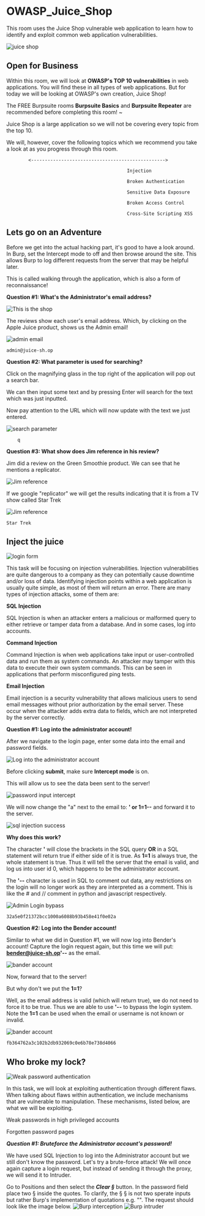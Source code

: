 # OWASP_Juice_Shop

This room uses the Juice Shop vulnerable web application to learn how to identify and exploit common web application vulnerabilities.

![juice shop](/juiceshop.png)

## Open for Business

Within this room, we will look at **OWASP's TOP 10 vulnerabilities** in web applications. You will find these in all types of web applications. But for today we will be looking at OWASP's own creation, Juice Shop!


The FREE Burpsuite rooms **Burpsuite Basics**  and **Burpsuite Repeater**  are recommended before completing this room!
~

Juice Shop is a large application so we will not be covering every topic from the top 10.

We will, however, cover the following topics which we recommend you take a look at as you progress through this room.

            <------------------------------------------------->

                                                Injection

                                                Broken Authentication

                                                Sensitive Data Exposure

                                                Broken Access Control

                                                Cross-Site Scripting XSS

## Lets go on an Adventure

Before we get into the actual hacking part, it's good to have a look around. In Burp, set the Intercept mode to off and then browse around the site. This allows Burp to log different requests from the server that may be helpful later.

This is called walking through the application, which is also a form of reconnaissance!

**Question #1: What's the Administrator's email address?**

![This is the shop](/owaspadventure.png)

The reviews show each user's email address. Which, by clicking on the Apple Juice product, shows us the Admin email!

![admin email](/owaspadmin.png)

    admin@juice-sh.op

**Question #2: What parameter is used for searching?**

Click on the magnifying glass in the top right of the application will pop out a search bar.

We can then input some text and by pressing Enter will search for the text which was just inputted.

Now pay attention to the URL which will now update with the text we just entered.

![search parameter](/q_parameter.png)

        q

**Question #3: What show does Jim reference in his review?**

Jim did a review on the Green Smoothie product. We can see that he mentions a replicator.

![Jim reference](/replicator.png)

If we google "replicator" we will get the results indicating that it is from a TV show called Star Trek

![Jim reference](/replicator1.png)

    Star Trek 

## Inject the juice

![login form](/login_form.png)

This task will be focusing on injection vulnerabilities. Injection vulnerabilities are quite dangerous to a company as they can potentially cause downtime and/or loss of data. Identifying injection points within a web application is usually quite simple, as most of them will return an error. There are many types of injection attacks, some of them are:

**SQL Injection**

SQL Injection is when an attacker enters a malicious or malformed query to either retrieve or tamper data from a database. And in some cases, log into accounts.

**Command Injection**

Command Injection is when web applications take input or user-controlled data and run them as system commands. An attacker may tamper with this data to execute their own system commands. This can be seen in applications that perform misconfigured ping tests.

**Email Injection**

Email injection is a security vulnerability that allows malicious users to send email messages without prior authorization by the email server. These occur when the attacker adds extra data to fields, which are not interpreted by the server correctly.

**Question #1: Log into the administrator account!**

After we navigate to the login page, enter some data into the email and password fields.

![Log into the administrator account](/intercept.png)

 Before clicking **submit**, make sure **Intercept mode** is on.

This will allow us to see the data been sent to the server!

![password input intercept](/intercept1.png)

We will now change the "a" next to the email to: **' or 1=1--** and forward it to the server.

![sql injection success](/intercept_injection.png)

__Why does this work?__

The character **'** will close the brackets in the SQL query
**OR** in a SQL statement will return true if either side of it is true. As **1=1** is always true, the whole statement is true. Thus it will tell the server that the email is valid, and log us into user id 0, which happens to be the administrator account.

The **'--** character is used in SQL to comment out data, any restrictions on the login will no longer work as they are interpreted as a comment. This is like the # and // comment in python and javascript respectively.

![Admin Login bypass](/admin_shop.png)


    32a5e0f21372bcc1000a6088b93b458e41f0e02a

**Question #2: Log into the Bender account!**

Similar to what we did in Question #1, we will now log into Bender's account! Capture the login request again, but this time we will put: **bender@juice-sh.op'--** as the email.

![bander account](/bander.png)

Now, forward that to the server!

But why don't we put the **1=1**?

Well, as the email address is valid (which will return true), we do not need to force it to be true. Thus we are able to use **'--** to bypass the login system. Note the **1=1** can be used when the email or username is not known or invalid.

![bander account](/bander_account.png)

    fb364762a3c102b2db932069c0e6b78e738d4066

## Who broke my lock?

![Weak password authentication](/reset.png)

In this task, we will look at exploiting authentication through different flaws. When talking about flaws within authentication, we include mechanisms that are vulnerable to manipulation. These mechanisms, listed below, are what we will be exploiting.

Weak passwords in high privileged accounts

Forgotten password pages

***Question #1: Bruteforce the Administrator account's password!***

We have used SQL Injection to log into the Administrator account but we still don't know the password. Let's try a brute-force attack! We will once again capture a login request, but instead of sending it through the proxy, we will send it to Intruder.

Go to Positions and then select the ***Clear §*** button. In the password field place two § inside the quotes. To clarify, the § § is not two sperate inputs but rather Burp's implementation of quotations e.g. "". The request should look like the image below.
![Burp interception](/interceptor_burp.png)
![Burp intruder](/intruder.png)